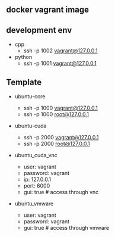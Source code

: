 ## docker vagrant image

## development env
- cpp 
   - ssh -p 1002 vagrant@127.0.0.1
- python
   - ssh -p 1001 vagrant@127.0.0.1

## Template
 - ubuntu-core 
    - ssh -p 1000 vagrant@127.0.0.1
    - ssh -p 1000 root@127.0.0.1

 - ubuntu-cuda
   - ssh -p 2000 vagrant@127.0.0.1
   - ssh -p 2000 root@127.0.0.1

 - ubuntu_cuda_vnc
   - user: vagrant
   - password: vagrant
   - ip: 127.0.0.1
   - port: 6000
   - gui: true # access through vnc

 - ubuntu_vmware
   - user: vagrant
   - password: vagrant
   - gui: true # access through vmware 